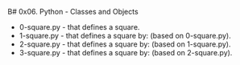 B# 0x06. Python - Classes and Objects

- 0-square.py - that defines a square.
- 1-square.py - that defines a square by: (based on 0-square.py).
- 2-square.py - that defines a square by: (based on 1-square.py).
- 3-square.py - that defines a square by: (based on 2-square.py).